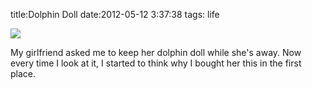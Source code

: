 title:Dolphin Doll
date:2012-05-12 3:37:38
tags: life

<a href="https://plus.google.com/105581558374023241765/posts/iTst8EABzqu"><img src="https://lh4.googleusercontent.com/-y0kxsLlL0Co/T648rWyJ-MI/AAAAAAAAAp4/8JhLe217aM8/s816/2012+-+1"></a>

My girlfriend asked me to keep her dolphin doll while she's away. Now every time I look at it, I started to think why I bought her this in the first place.